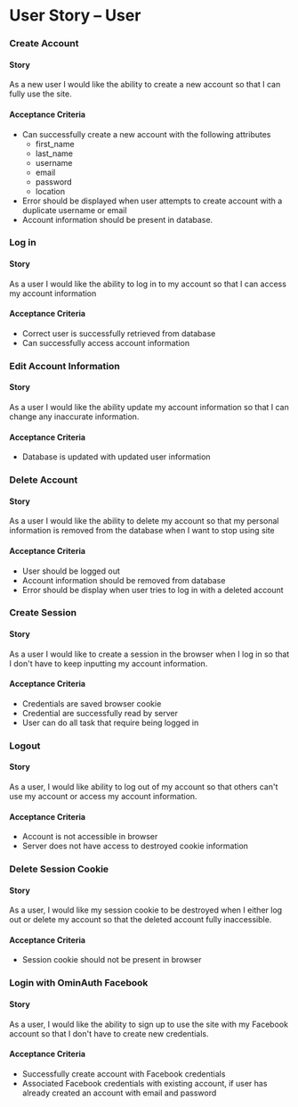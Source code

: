 # User Story – User

### Create Account

#### Story

As a new user
I would like the ability to create a new account
so that I can fully use the site.

#### Acceptance Criteria

  * Can successfully create a new account with the following attributes
    * first_name
    * last_name
    * username
    * email
    * password
    * location
  * Error should be displayed when user attempts to create account with a
    duplicate username or email
  * Account information should be present in database.



### Log in

#### Story

As a user
I would like the ability to log in to my account
so that I can access my account information

#### Acceptance Criteria

  * Correct user is successfully retrieved from database
  * Can successfully access account information



### Edit Account Information

#### Story

As a user
I would like the ability update my account information
so that I can change any inaccurate information.

#### Acceptance Criteria

  * Database is updated with updated user information



### Delete Account

#### Story

As a user
I would like the ability to delete my account
so that my personal information is removed from the database when I want to
stop using site

#### Acceptance Criteria

  * User should be logged out
  * Account information should be removed from database
  * Error should be display when user tries to log in with a deleted account



### Create Session

#### Story

As a user
I would like to create a session in the browser when I log in
so that I don't have to keep inputting my account information.

#### Acceptance Criteria

  * Credentials are saved browser cookie
  * Credential are successfully read by server
  * User can do all task that require being logged in



### Logout

#### Story

As a user,
I would like ability to log out of my account
so that others can't use my account or access my account information.

#### Acceptance Criteria

  * Account is not accessible in browser
  * Server does not have access to destroyed cookie information



### Delete Session Cookie

#### Story

As a user,
I would like my session cookie to be destroyed when I either log out or delete my account
so that the deleted account fully inaccessible.

#### Acceptance Criteria

  * Session cookie should not be present in browser



### Login with OminAuth Facebook

#### Story

As a user,
I would like the ability to sign up to use the site with my Facebook account
so that I don't have to create new credentials.

#### Acceptance Criteria

  * Successfully create account with Facebook credentials
  * Associated Facebook credentials with existing account, if user has already
  created an account with email and password
